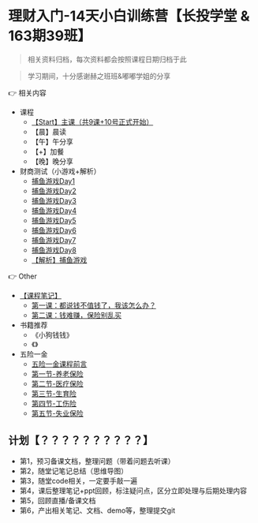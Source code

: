 # 理财入门-14天小白训练营【长投学堂 & 163期39班】

> 相关资料归档，每次资料都会按照课程日期归档于此

> 学习期间，十分感谢赫之班班&嘟嘟学姐的分享


👉 相关内容
  - 课程
	  - [【Start】主课（共9课+10号正式开始）](200910)
	  - 【晨】晨读
	  - 【午】午分享
	  - 【+】加餐
	  - 【晚】晚分享
  - 财商测试（小游戏+解析）
	  - [捕鱼游戏Day1](https://jinshuju.net/f/89g35D)
	  - [捕鱼游戏Day2](https://jinshuju.net/f/X5Ryxj)
	  - [捕鱼游戏Day3](https://jinshuju.net/f/CpCuF8)
	  - [捕鱼游戏Day4](https://jinshuju.net/f/7YmdDi)
	  - [捕鱼游戏Day5](https://jinshuju.net/f/qi2o6F)
	  - [捕鱼游戏Day6](https://jinshuju.net/f/x28RGM)
	  - [捕鱼游戏Day7](https://jinshuju.net/f/xcXobd)
	  - [捕鱼游戏Day8](https://jinshuju.net/f/GZ51Qh)
	  - [【解析】捕鱼游戏](fishing-game)

👉 Other
  - [【课程笔记】](notes)
	  - [第一课：都说钱不值钱了，我该怎么办？](notes/01.png)
	  - [第二课：钱难赚，保险别乱买](notes/02.png)
  - 书籍推荐
	  - 《小狗钱钱》
	  - 《》
  - 五险一金
	  - [五险一金课程前言](https://jinshuju.net/f/a27jVO)
	  - [第一节-养老保险](https://jinshuju.net/f/VTMT4I)
	  - [第二节-医疗保险](https://jinshuju.net/f/pvY4VT)
	  - [第三节-生育险](https://jinshuju.net/f/auaLLR)
	  - [第四节-工伤险](https://jinshuju.net/f/8VHvmm)
	  - [第五节-失业保险](https://jinshuju.net/f/F6VeVb)


## 计划【？？？？？？？？？？】

- 第1，预习备课文档，整理问题（带着问题去听课）
- 第2，随堂记笔记总结（思维导图）
- 第3，随堂code相关，一定要手敲一遍
- 第4，课后整理笔记+ppt回顾，标注疑问点，区分立即处理与后期处理内容
- 第5，回顾直播/备课文档
- 第6，产出相关笔记、文档、demo等，整理提交git

